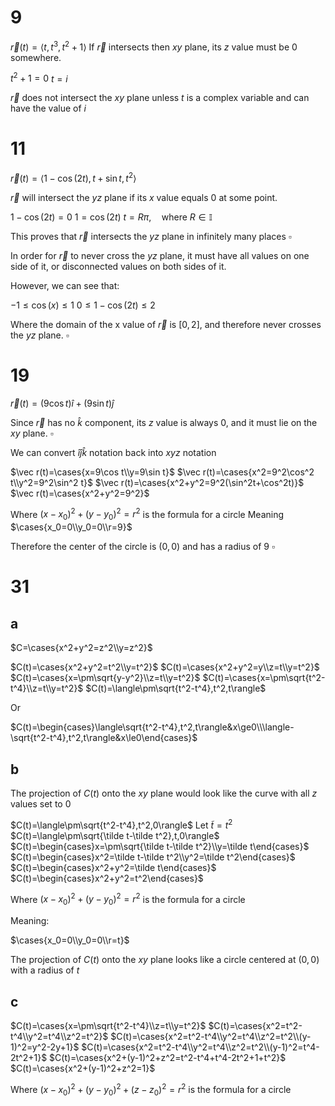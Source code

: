 # 9

$\vec r(t)=\langle t,t^3,t^2+1\rangle$
If $\vec r$ intersects then $xy$ plane, its $z$ value must be $0$ somewhere.

$t^2+1=0$
$t=i$

$\vec r$ does not intersect the $xy$ plane unless $t$ is a complex variable and can have the value of $i$

# 11

$\vec r(t)=\langle1-\cos(2t),t+\sin t,t^2\rangle$

$\vec r$ will intersect the $yz$ plane if its $x$ value equals $0$ at some point.

$1-\cos(2t)=0$
$1=\cos(2t)$
$t=R\pi,\quad \text{where }R\in\mathbb I$

This proves that $\vec r$ intersects the $yz$ plane in infinitely many places
$\square$

In order for $\vec r$ to never cross the $yz$ plane, it must have all values on one side of it, or disconnected values on both sides of it.

However, we can see that:

$-1\le\cos(x)\le1$
$0\le1-\cos(2t)\le2$

Where the domain of the x value of $\vec r$ is $[0,2]$, and therefore never crosses the $yz$ plane.
$\square$

# 19

$\vec r(t)=(9\cos t)\hat i+(9\sin t)\hat j$

Since $\vec r$ has no $\hat k$ component, its $z$ value is always $0$, and it must lie on the $xy$ plane.
$\square$

We can convert $\hat i\hat j\hat k$ notation back into $xyz$ notation

$\vec r(t)=\cases{x=9\cos t\\y=9\sin t}$
$\vec r(t)=\cases{x^2=9^2\cos^2 t\\y^2=9^2\sin^2 t}$
$\vec r(t)=\cases{x^2+y^2=9^2(\sin^2t+\cos^2t)}$
$\vec r(t)=\cases{x^2+y^2=9^2}$

Where $(x-x_0)^2+(y-y_0)^2=r^2$ is the formula for a circle
Meaning
$\cases{x_0=0\\y_0=0\\r=9}$

Therefore the center of the circle is $(0,0)$ and has a radius of $9$
$\square$

# 31

## a

$C=\cases{x^2+y^2=z^2\\y=z^2}$

$C(t)=\cases{x^2+y^2=t^2\\y=t^2}$
$C(t)=\cases{x^2+y^2=y\\z=t\\y=t^2}$
$C(t)=\cases{x=\pm\sqrt{y-y^2}\\z=t\\y=t^2}$
$C(t)=\cases{x=\pm\sqrt{t^2-t^4}\\z=t\\y=t^2}$
$C(t)=\langle\pm\sqrt{t^2-t^4},t^2,t\rangle$

Or

$C(t)=\begin{cases}\langle\sqrt{t^2-t^4},t^2,t\rangle&x\ge0\\\langle-\sqrt{t^2-t^4},t^2,t\rangle&x\le0\end{cases}$

## b

The projection of $C(t)$ onto the $xy$ plane would look like the curve with all $z$ values set to $0$

$C(t)=\langle\pm\sqrt{t^2-t^4},t^2,0\rangle$
Let $\tilde t=t^2$
$C(t)=\langle\pm\sqrt{\tilde t-\tilde t^2},t,0\rangle$
$C(t)=\begin{cases}x=\pm\sqrt{\tilde t-\tilde t^2}\\y=\tilde t\end{cases}$
$C(t)=\begin{cases}x^2=\tilde t-\tilde t^2\\y^2=\tilde t^2\end{cases}$
$C(t)=\begin{cases}x^2+y^2=\tilde t\end{cases}$
$C(t)=\begin{cases}x^2+y^2=t^2\end{cases}$

Where $(x-x_0)^2+(y-y_0)^2=r^2$ is the formula for a circle

Meaning:

$\cases{x_0=0\\y_0=0\\r=t}$

The projection of $C(t)$ onto the $xy$ plane looks like a circle centered at $(0,0)$ with a radius of $t$

## c

$C(t)=\cases{x=\pm\sqrt{t^2-t^4}\\z=t\\y=t^2}$
$C(t)=\cases{x^2=t^2-t^4\\y^2=t^4\\z^2=t^2}$
$C(t)=\cases{x^2=t^2-t^4\\y^2=t^4\\z^2=t^2\\(y-1)^2=y^2-2y+1}$
$C(t)=\cases{x^2=t^2-t^4\\y^2=t^4\\z^2=t^2\\(y-1)^2=t^4-2t^2+1}$
$C(t)=\cases{x^2+(y-1)^2+z^2=t^2-t^4+t^4-2t^2+1+t^2}$
$C(t)=\cases{x^2+(y-1)^2+z^2=1}$

Where $(x-x_0)^2+(y-y_0)^2+(z-z_0)^2=r^2$ is the formula for a circle
